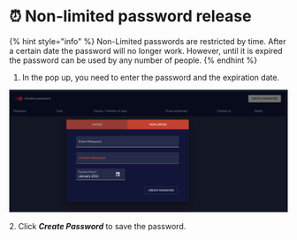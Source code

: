 # ⏰ Non-limited password release

{% hint style="info" %}
Non-Limited passwords are restricted by time. After a certain date the password will no longer work. However, until it is expired the password can be used by any number of people.
{% endhint %}

1. In the pop up, you need to enter the password and the expiration date.

![](<../../.gitbook/assets/Screen Shot 2022-01-23 at 8.10.00 PM.png>)

2\. Click _**Create Password**_ to save the password.
